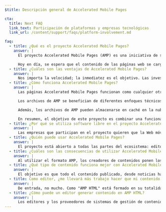 ```yaml
---
$title: Descripción general de Accelerated Mobile Pages

cta:
  title: Next FAQ
  link_text: Participación de plataformas y empresas tecnológicas
  link_url: /content/support/faqs/platform-involvement.md

faq:
  - title: ¿Qué es el proyecto Accelerated Mobile Pages?
    answer: |
      El proyecto Accelerated Mobile Pages (AMP) es una iniciativa de software libre que surge de los debates entre editores y empresas tecnológicas sobre la necesidad de mejorar el ecosistema de contenido móvil en su conjunto para todos: editores, plataformas de consumidores, creadores y usuarios.

      Hoy en día, se espera que el contenido de las páginas web se cargue muy rápido y que la navegación sea sencilla. En realidad, sin embargo, el contenido puede tardar varios segundos en cargarse o puede no llegar a cargarse completamente porque los usuarios abandonan las páginas lentas. Las páginas Accelerated Mobile Pages son páginas web diseñadas para cargarse casi instantáneamente, en un paso más hacia una Web móvil mejor para todo el mundo.
  - title: ¿Cuáles son las ventajas de Accelerated Mobile Pages?
    answer: |
      Nos importa la velocidad; la inmediatez es el objetivo. Las investigaciones han demostrado que los porcentajes de rebote son más altos en páginas web que se cargan más lentamente. El uso del formato AMP fomentará que los usuarios consuman más contenido e interaccionen con él. Pero no solo se trata de velocidad y rendimiento. También queremos promover una mayor distribución con la finalidad de que los editores puedan aprovechar el potencial de la Web abierta para que su contenido se muestre rápidamente en todas partes, tanto en plataformas como en aplicaciones, y esto genere más ingresos a partir de anuncios y suscripciones.
  - title: ¿Cómo funciona Accelerated Mobile Pages?
    answer: |
      Las páginas Accelerated Mobile Pages funcionan como cualquier otra página HTML, pero solo admiten un conjunto limitado de funcionalidades técnicas que se define en las especificaciones de AMP de software libre y que se rige por estas mismas especificaciones. Igual que todas las páginas web, Accelerated Mobile Pages se cargará en todos los navegadores modernos y en todas las vistas web de aplicaciones.

      Los archivos de AMP se benefician de diferentes enfoques técnicos y arquitectónicos que priorizan la velocidad para proporcionar una experiencia más rápida para los usuarios. Los desarrolladores de AMP pueden utilizar una biblioteca rica y cada vez más completa de componentes web que ofrecen la posibilidad de insertar objetos rich media, como vídeo y publicaciones en redes sociales, mostrar publicidad o recopilar análisis. El objetivo no es homogeneizar la forma en que se ve y se percibe el contenido, sino crear un núcleo técnico más común entre las páginas que acelere el tiempo de carga.

      Además, los archivos de AMP pueden almacenarse en caché en la nube, de modo que se reduce el tiempo necesario para que el contenido llegue a los dispositivos móviles de los usuarios. Al utilizar el formato AMP, los creadores de contenidos ponen los archivos de AMP a disposición de terceros para que los almacenen en caché. En estas circunstancias, los editores siguen controlando su contenido, pero las plataformas pueden almacenar el contenido fácilmente en caché o reproducirlo para que la velocidad de publicación sea óptima para los usuarios. Google ofrece una caché que puede utilizar todo el mundo sin coste alguno, se trata de [Google AMP Cache](https://developers.google.com/amp/cache/) donde almacenamos todas las páginas AMP. Otras empresas también pueden crear su propia caché de AMP.

      En resumen, el objetivo de este proyecto es combinar una funcionalidad técnica limitada con un sistema de distribución creado en torno al almacenamiento en la memoria caché para ofrecer páginas con un mejor rendimiento y más audiencia para los editores.
  - title: ¿Por qué se utiliza software libre en el proyecto Accelerated Mobile Pages?
    answer: |
      Las empresas que participan en el proyecto quieren que la Web móvil funcione mejor para todo el mundo, no solo para una plataforma, un conjunto de tecnologías o un conjunto de editores. Al crear el proyecto con software libre, los usuarios pueden compartir y aportar ideas y código para conseguir una Web móvil más rápida. Acabamos de iniciar este recorrido, en el que esperamos que se unan otros editores y empresas tecnológicas.
  - title: ¿Quién puede usar Accelerated Mobile Pages?
    answer: |
      El proyecto está abierto a todas las partes del ecosistema: editores, plataformas de consumidores y creadores. Para hacerte una idea de quiénes son algunas de las empresas y de los sitios web que utilizan AMP, ve a la [página Quién](/es/support/faqs/supported-platforms.html).
  - title: ¿Cuáles son las consecuencias de utilizar Accelerated Mobile Pages?
    answer: |
      Al utilizar el formato AMP, los creadores de contenidos ponen los archivos de AMP a disposición de terceros para que los rastreen, los indexen y los muestren (de conformidad con el protocolo de exclusión de robots) y los almacenen en caché.
  - title: ¿Qué tipo de contenido funciona mejor con Accelerated Mobile Pages?
    answer: |
      El objetivo es que todo el contenido publicado, desde noticias hasta vídeos y desde blogs hasta fotos y GIFs, funcionen con Accelerated Mobile Pages.
  - title: Como editor, ¿me llevará más trabajo hacer que mi contenido funcione con Accelerated Mobile Pages?
    answer: |
      De entrada, no mucho. Como "AMP HTML" está formado en su totalidad por tecnologías web existentes, el proceso de desarrollo reproduce el que los editores están utilizando en la actualidad. Los editores pueden familiarizarse con AMP HTML en GitHub. Creemos que los que ya utilicen el proceso actual no encontrarán difícil este aprendizaje.
  - title: ¿Cómo puede un editor generar contenido en AMP HTML?
    answer: |
      Los editores y los proveedores de sistemas de gestión de contenido (CMS) pueden desarrollar una integración para generar contenido de AMP con su CMS. Automattic ya ha publicado un [complemento de AMP para WordPress](https://wordpress.org/plugins/amp/), y esperamos que todos los sistemas de gestión de contenido ofrezcan compatibilidad con las páginas AMP HTML.
---
```


